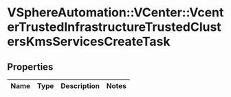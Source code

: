 # VSphereAutomation::VCenter::VcenterTrustedInfrastructureTrustedClustersKmsServicesCreateTask

## Properties
Name | Type | Description | Notes
------------ | ------------- | ------------- | -------------


